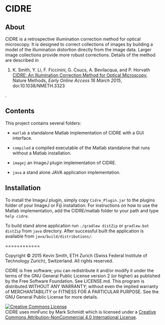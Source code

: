 CIDRE
=====

About
-----
CIDRE is a retrospective illumination correction method for optical microscopy. It is designed to correct collections of images by building a model of the illumination distortion directly from the image data. Larger image collections provide more robust corrections. Details of the method are described in 
<ol>
<li>
K. Smith, Y. Li, F. Ficcinini, G. Csucs, A. Bevilacqua, and P. Horvath<br>
<a href="http://www.nature.com/nmeth/journal/vaop/ncurrent/full/nmeth.3323.html">CIDRE: An Illumination Correction Method for Optical Microscopy</a>,
Nature Methods, <em>Early Online Access 16 March 2015</em>, doi:10.1038/NMETH.3323
</li>
</ol>.

Contents
--------
This project contains several folders:

- ``matlab`` a standalone Matlab implementation of CIDRE with a GUI interface.

- ``compiled`` a compiled executable of the Matlab standalone that runs without a Matlab installation.

- ``imagej``  an ImageJ plugin implementation of CIDRE.

- ``java``  a stand alone JAVA application implementation.


Installation
------------

To install the ImageJ plugin, simply copy `Cidre_Plugin.jar` to the plugins folder of your ImageJ or Fiji installation. For instructions on how to use the Matlab implementation, add the CIDRE/matlab folder to your path and type `help cidre`.

To build stand alone application run `./gradlew distZip` or `gradlew.bat distZip` from `java` directory. After successful built the application is available from `java/build/distributions/`.

============

Copyright © 2015 Kevin Smith, ETH Zurich (Swiss Federal Institute of Technology Zurich), Switzerland. All rights reserved.

CIDRE is free software; you can redistribute it and/or modify it under the terms of the GNU General Public License version 2 (or higher) 
as published by the Free Software Foundation. See LICENSE.md. This program is distributed WITHOUT ANY WARRANTY; without even the implied warranty of MERCHANTABILITY or FITNESS FOR A PARTICULAR PURPOSE.  See the GNU General Public License for more details.

<a rel="license" href="http://creativecommons.org/licenses/by-nc/4.0/"><img alt="Creative Commons License" style="border-width:0" src="https://i.creativecommons.org/l/by-nc/4.0/88x31.png" /></a><br /><span xmlns:dct="http://purl.org/dc/terms/" property="dct:title">CIDRE uses minFunc</span> by Mark Schmidt which is licensed under a <a rel="license" href="http://creativecommons.org/licenses/by-nc/4.0/">Creative Commons Attribution-NonCommercial 4.0 International License</a>.
